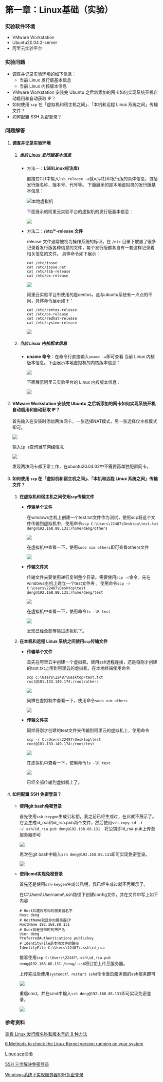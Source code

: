 # 第一章：Linux基础（实验）

### 实验软件环境

* VMware Workstation
* Ubuntu20.04.2-server
* 阿里云实验平台

### 实验问题

* 调查并记录实验环境的如下信息： 
  * 当前 Linux 发行版基本信息
  * 当前 Linux 内核版本信息
* VMware Workstation 安装完 Ubuntu 之后新添加的网卡如何实现系统开机自动启用和自动获取 IP？
* 如何使用 `scp` 在「虚拟机和宿主机之间」、「本机和远程 Linux 系统之间」传输文件？
* 如何配置 SSH 免密登录？

### 问题解答

1. #### 调查并记录实验环境

   1. ##### 当前 Linux 发行版基本信息

      * 方法一：**LSB(Linux标注库)**

        直接在CLI中输入`lsb_release -a`就可以打印发行版的具体信息，包括发行版名称、版本号、代号等。 下面展示的是本地虚拟机的发行版基本信息：

        ![本地虚拟机](img\lsb_local.png)

        下面展示的阿里云实验平台的虚拟机的发行版基本信息：

        ![](img\lsb_aliyun.png)

      * 方法二：**/etc/*-release 文件**

        release 文件通常被视为操作系统的标识。在 `/etc` 目录下放置了很多记录着发行版各种信息的文件，每个发行版都各自有一套这样记录着相关信息的文件。 具体命令如下展示：

        ```shell
        cat /etc/issue
        cat /etc/issue.net
        cat /etc/lsb-release
        cat /etc/os-release
        ```

        ![](img\etc_local.png)

        阿里云实验平台所使用的是centos，这与ubuntu系统有一点点的不同，具体命令展示如下：

        ```shell
        cat /etc/centos-release
        cat /etc/os-release
        cat /etc/redhat-release
        cat /etc/system-release
        ```

        ![](img\etc_aliyun.png)

   2. ##### 当前 Linux 内核版本信息

      * **uname 命令**：在命令行直接输入`uname -a`即可查看 当前 Linux 内核版本信息。下面展示本地虚拟机的内核版本信息：

        ![](img\uname_local.png)

        下面展示阿里云实验平台的 Linux 内核版本信息：

        ![](img\uname_aliyun.png)

2. #### VMware Workstation 安装完 Ubuntu 之后新添加的网卡如何实现系统开机自动启用和自动获取 IP？

   首先输入在安装时添加两块网卡，一张选择NAT模式，另一张选择仅主机模式即可。

   ![](img\network_setting.png)

   输入`ip a`查询当前网络情况

   ![](img\ip_a.png)

   发现两块网卡都正常工作，在ubuntu20.04.02中不需要再单独配置网卡。

3. #### 如何使用 `scp` 在「虚拟机和宿主机之间」、「本机和远程 Linux 系统之间」传输文件？

   1. **在虚拟机和宿主机之间使用`scp`传输文件**

      * **传输单个文件**

        在windows主机上创建一个test.txt文件作为测试，使用scp将这个文件传输到虚拟机中，使用命令`scp C:\Users\22487\Desktop\test.txt deng@192.168.88.131:/home/deng/others`

        ![](img\scp_to_vm.png)

        在虚拟机中查看一下，使用`sudo vim others`即可查看others文件

        ![](img\vim_others.png)

      * **传输文件夹**

        传输文件夹要使用递归复制整个目录。需要使用`scp -r`命令，先在windows主机上建立一个test文件夹 ，使用命令`scp -r C:\Users\22487\Desktop\test deng@192.168.88.131:/home/deng/test`

        ![](img\scp-r_to_vm.png)

        在虚拟机中查看一下，使用命令`ls -lR test`

        ![](img\ls_test.png)

        发现已经全部传输进虚拟机了。

   2. **在本机和远程 Linux 系统之间使用`scp`传输文件**

      * **传输单个文件**

        首先在阿里云中创建一个虚拟机，使用ssh远程连接，还是将刚才创建的test.txt上传到阿里云的虚拟机，在本地终端使用命令

        `scp C:\Users\22487\Desktop\test.txt root@101.133.149.174:/root/others `

        ![](img\scp_to_aliyun.png)

        同样在虚拟机中查看一下，使用命令`sudo vim others`

        ![](img\vim_others_aliyun.png)

      * **传输文件夹**

        同样将刚才创建的test文件夹传输到阿里云的虚拟机上，使用命令

        `scp -r C:\Users\22487\Desktop\test root@101.133.149.174:/root/test `

        ![](img\scp-r_to_aliyun.png)

        在虚拟机中查看一下，使用命令`ls -lR test`

        ![](img\ls_test_aliyun.png)

        已经全部传输到虚拟机上了。

4. #### 如何配置 SSH 免密登录？

   * **使用git bash免密登录**

     首先使用`ssh-keygen`生成公私钥，我之前已经生成过，在此就不展示了。它会生成id_rsa和id_rsa.pub两个文件，然后使用`ssh-copy-id -i ~/.ssh/id_rsa.pub deng@192.168.88.131  `将公钥即id_rsa.pub上传至服务器即可

     ![](img\bash_rsa.png)

     再次在git bash中输入`ssh deng@192.168.88.131`即可实现免密登录。

     ![](img\bash_ssh_login.png)

   * **使用cmd实现免密登录**

     首先还是使用`ssh-keygen`生成公私钥，我已经生成过就不再展示了。

     在C:\Users\Username\\.ssh路径下创建config文件，并在文件中写上如下内容

     ```shell
     # Host后建议写你的服务器名字
     Host deng
     # HostName就是你的服务器IP
     HostName 192.168.88.131
     # User就是登陆时的用户名
     User deng
     PreferredAuthentications publickey
     # IdentityFile是本地文件的路径
     IdentityFile C:\Users\22487\.ssh\id_rsa
     ```

     接着使用`scp C:\Users\22487\.ssh\id_rsa.pub deng@192.168.88.131:/deng/.ssh`将公钥上传至服务器。

     上传完成后使用`systemctl restart sshd`命令重启服务器的ssh服务即可

     ![](img\ssh_restart.png)

     重启cmd，并在cmd中输入`ssh deng@192.168.88.131`即可实现免密登录。

     ![](img\ssh_nopassword.png)


### 参考资料

[查看 Linux 发行版名称和版本号的 8 种方法](https://linux.cn/article-9586-1.html)

[6 Methods to check the Linux Kernel version running on your system](https://www.2daygeek.com/check-find-determine-running-installed-linux-kernel-version/)

[Linux scp命令](https://www.runoob.com/linux/linux-comm-scp.html)

[SSH 三步解决免密登录](https://blog.csdn.net/jeikerxiao/article/details/84105529)

[Windows系统下实现服务器SSH免密登录](https://segmentfault.com/a/1190000038657243)



